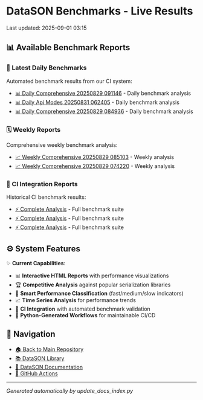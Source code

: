 # DataSON Benchmarks - Live Results

Last updated: 2025-09-01 03:15

## 📊 Available Benchmark Reports

### 🚀 Latest Daily Benchmarks
Automated benchmark results from our CI system:

- [📊 Daily Comprehensive 20250829 091146](results/daily_comprehensive_20250829_091146_report.html) - Daily benchmark analysis
- [📊 Daily Api Modes 20250831 062405](results/daily_api_modes_20250831_062405_report.html) - Daily benchmark analysis
- [📊 Daily Comprehensive 20250829 084936](results/daily_comprehensive_20250829_084936_report.html) - Daily benchmark analysis

### 🗓️ Weekly Reports
Comprehensive weekly benchmark analysis:

- [📈 Weekly Comprehensive 20250829 085103](results/weekly_comprehensive_20250829_085103_report.html) - Weekly analysis
- [📈 Weekly Comprehensive 20250829 074220](results/weekly_comprehensive_20250829_074220_report.html) - Weekly analysis

### 🔄 CI Integration Reports
Historical CI benchmark results:

- [⚡ Complete Analysis](results/ci_20250619_124048_15758084815_complete_report.html) - Full benchmark suite
- [⚡ Complete Analysis](results/ci_20250618_031200_15722975520_complete_report.html) - Full benchmark suite
- [⚡ Complete Analysis](results/ci_20250619_031310_15748485051_complete_report.html) - Full benchmark suite

## ⚙️ System Features

✨ **Current Capabilities**:
- 📊 **Interactive HTML Reports** with performance visualizations
- 🏆 **Competitive Analysis** against popular serialization libraries
- 🎯 **Smart Performance Classification** (fast/medium/slow indicators)
- 📈 **Time Series Analysis** for performance trends
- 🔄 **CI Integration** with automated benchmark validation
- 🤖 **Python-Generated Workflows** for maintainable CI/CD

## 🔗 Navigation
- [🏠 Back to Main Repository](https://github.com/danielendler/datason-benchmarks)
- [📚 DataSON Library](https://github.com/danielendler/datason)
- [📖 DataSON Documentation](https://datason.readthedocs.io/en/latest/)
- [🔄 GitHub Actions](https://github.com/danielendler/datason-benchmarks/actions)

---
*Generated automatically by update_docs_index.py*
